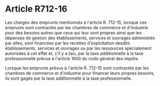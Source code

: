 # Article R712-16

Les charges des emprunts mentionnés à l'article R. 712-15, lorsque ces emprunts sont contractés par les chambres de commerce et d'industrie pour des besoins autres que ceux qui leur sont propres ainsi que les dépenses de gestion des établissements, services et ouvrages administrés par elles, sont financées par les recettes d'exploitation desdits établissements, services et ouvrages ou par les ressources spécialement autorisées à cet effet et, s'il y a lieu, par la taxe additionnelle à la taxe professionnelle prévue à l'article 1600 du code général des impôts.

Lorsque les emprunts prévus à l'article R. 712-15 sont contractés par les chambres de commerce et d'industrie pour financer leurs propres besoins, ils sont gagés par la taxe additionnelle à la taxe professionnelle.
